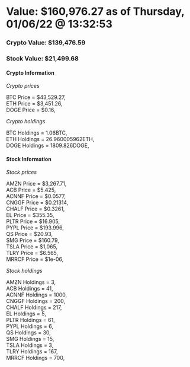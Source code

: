 # Value: $160,976.27 as of Thursday, 01/06/22 @ 13:32:53 

### Crypto Value: $139,476.59

### Stock Value: $21,499.68

#### Crypto Information 
*Crypto prices* 

BTC Price = $43,529.27,  
ETH Price = $3,451.26,  
DOGE Price = $0.16,  


*Crypto holdings* 

BTC Holdings = 1.06BTC,  
ETH Holdings = 26.960005962ETH,  
DOGE Holdings = 1809.826DOGE,  


#### Stock Information 

*Stock prices* 

AMZN Price = $3,267.71,  
ACB Price = $5.425,  
ACNNF Price = $0.0577,  
CNGGF Price = $0.21314,  
CHALF Price = $0.3261,  
EL Price = $355.35,  
PLTR Price = $16.905,  
PYPL Price = $193.996,  
QS Price = $20.93,  
SMG Price = $160.79,  
TSLA Price = $1,065,  
TLRY Price = $6.565,  
MRRCF Price = $1e-06,  


*Stock holdings* 

AMZN Holdings = 3,  
ACB Holdings = 41,  
ACNNF Holdings = 1000,  
CNGGF Holdings = 200,  
CHALF Holdings = 217,  
EL Holdings = 5,  
PLTR Holdings = 61,  
PYPL Holdings = 6,  
QS Holdings = 30,  
SMG Holdings = 15,  
TSLA Holdings = 3,  
TLRY Holdings = 167,  
MRRCF Holdings = 700,  


